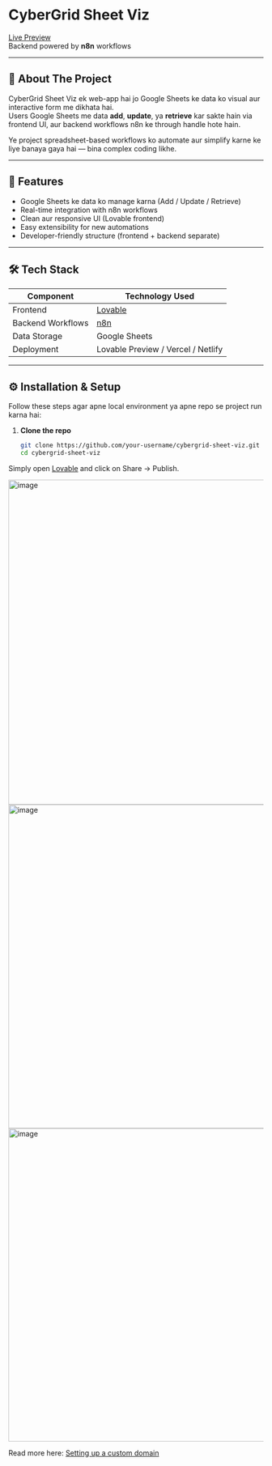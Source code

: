 # CyberGrid Sheet Viz

[Live Preview](https://preview--cybergrid-sheet-viz.lovable.app/)  
Backend powered by **n8n** workflows

---

## 🚀 About The Project

CyberGrid Sheet Viz ek web-app hai jo Google Sheets ke data ko visual aur interactive form me dikhata hai.  
Users Google Sheets me data **add**, **update**, ya **retrieve** kar sakte hain via frontend UI, aur backend workflows n8n ke through handle hote hain.

Ye project spreadsheet-based workflows ko automate aur simplify karne ke liye banaya gaya hai — bina complex coding likhe.

---

## 🌟 Features

- Google Sheets ke data ko manage karna (Add / Update / Retrieve)  
- Real-time integration with n8n workflows  
- Clean aur responsive UI (Lovable frontend)  
- Easy extensibility for new automations  
- Developer-friendly structure (frontend + backend separate)  

---

## 🛠 Tech Stack

| Component         | Technology Used              |
|------------------|-----------------------------|
| Frontend         | [Lovable](https://lovable.dev) |
| Backend Workflows| [n8n](https://n8n.io)       |
| Data Storage     | Google Sheets               |
| Deployment       | Lovable Preview / Vercel / Netlify |

---

## ⚙️ Installation & Setup

Follow these steps agar apne local environment ya apne repo se project run karna hai:

1. **Clone the repo**
   ```bash
   git clone https://github.com/your-username/cybergrid-sheet-viz.git
   cd cybergrid-sheet-viz


Simply open [Lovable](https://lovable.dev/projects/4f9f4046-6f4e-4498-90d2-207bca7b04e7) and click on Share -> Publish.

<img width="1366" height="642" alt="image" src="https://github.com/user-attachments/assets/f3a29308-b8f5-4cdd-9351-bb4a5391e22a" />

<img width="1356" height="640" alt="image" src="https://github.com/user-attachments/assets/02046b55-d10c-42cb-811f-e4b6d80fa1f9" />


<img width="1361" height="619" alt="image" src="https://github.com/user-attachments/assets/d6a97db3-6cf3-4e6d-972f-6745fa2ba49e" />




Read more here: [Setting up a custom domain](https://docs.lovable.dev/features/custom-domain#custom-domain)
